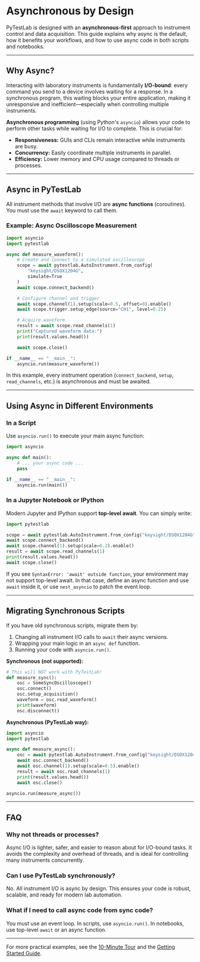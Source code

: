 # Asynchronous by Design

PyTestLab is designed with an **asynchronous-first** approach to instrument control and data acquisition. This guide explains why async is the default, how it benefits your workflows, and how to use async code in both scripts and notebooks.

---

## Why Async?

Interacting with laboratory instruments is fundamentally **I/O-bound**: every command you send to a device involves waiting for a response. In a synchronous program, this waiting blocks your entire application, making it unresponsive and inefficient—especially when controlling multiple instruments.

**Asynchronous programming** (using Python's `asyncio`) allows your code to perform other tasks while waiting for I/O to complete. This is crucial for:

- **Responsiveness:** GUIs and CLIs remain interactive while instruments are busy.
- **Concurrency:** Easily coordinate multiple instruments in parallel.
- **Efficiency:** Lower memory and CPU usage compared to threads or processes.

---

## Async in PyTestLab

All instrument methods that involve I/O are **async functions** (coroutines). You must use the `await` keyword to call them.

### Example: Async Oscilloscope Measurement

```python
import asyncio
import pytestlab

async def measure_waveform():
    # Create and connect to a simulated oscilloscope
    scope = await pytestlab.AutoInstrument.from_config(
        "keysight/DSOX1204G",
        simulate=True
    )
    await scope.connect_backend()

    # Configure channel and trigger
    await scope.channel(1).setup(scale=0.5, offset=0).enable()
    await scope.trigger.setup_edge(source="CH1", level=0.25)

    # Acquire waveform
    result = await scope.read_channels(1)
    print("Captured waveform data:")
    print(result.values.head())

    await scope.close()

if __name__ == "__main__":
    asyncio.run(measure_waveform())
```

In this example, every instrument operation (`connect_backend`, `setup`, `read_channels`, etc.) is asynchronous and must be awaited.

---

## Using Async in Different Environments

### In a Script

Use `asyncio.run()` to execute your main async function:

```python
import asyncio

async def main():
    # ... your async code ...
    pass

if __name__ == "__main__":
    asyncio.run(main())
```

### In a Jupyter Notebook or IPython

Modern Jupyter and IPython support **top-level await**. You can simply write:

```python
import pytestlab

scope = await pytestlab.AutoInstrument.from_config("keysight/DSOX1204G", simulate=True)
await scope.connect_backend()
await scope.channel(1).setup(scale=0.2).enable()
result = await scope.read_channels(1)
print(result.values.head())
await scope.close()
```

If you see `SyntaxError: 'await' outside function`, your environment may not support top-level await. In that case, define an async function and use `await` inside it, or use `nest_asyncio` to patch the event loop.

---

## Migrating Synchronous Scripts

If you have old synchronous scripts, migrate them by:

1. Changing all instrument I/O calls to `await` their async versions.
2. Wrapping your main logic in an `async def` function.
3. Running your code with `asyncio.run()`.

**Synchronous (not supported):**
```python
# This will NOT work with PyTestLab!
def measure_sync():
    osc = SomeSyncOscilloscope()
    osc.connect()
    osc.setup_acquisition()
    waveform = osc.read_waveform()
    print(waveform)
    osc.disconnect()
```

**Asynchronous (PyTestLab way):**
```python
import asyncio
import pytestlab

async def measure_async():
    osc = await pytestlab.AutoInstrument.from_config("keysight/DSOX1204G", simulate=True)
    await osc.connect_backend()
    await osc.channel(1).setup(scale=0.5).enable()
    result = await osc.read_channels(1)
    print(result.values.head())
    await osc.close()

asyncio.run(measure_async())
```

---

## FAQ

### Why not threads or processes?

Async I/O is lighter, safer, and easier to reason about for I/O-bound tasks. It avoids the complexity and overhead of threads, and is ideal for controlling many instruments concurrently.

### Can I use PyTestLab synchronously?

No. All instrument I/O is async by design. This ensures your code is robust, scalable, and ready for modern lab automation.

### What if I need to call async code from sync code?

You must use an event loop. In scripts, use `asyncio.run()`. In notebooks, use top-level `await` or an async function.

---

For more practical examples, see the [10-Minute Tour](../tutorials/10_minute_tour.ipynb) and the [Getting Started Guide](getting_started.md).

